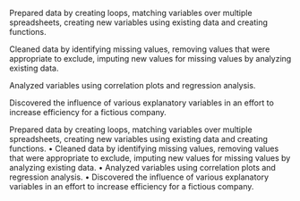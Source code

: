 Prepared data by creating loops, matching variables over multiple spreadsheets, creating new variables using existing data and creating functions.

Cleaned data by identifying missing values, removing values that were appropriate to exclude, imputing new values for missing values by analyzing existing data.

Analyzed variables using correlation plots and regression analysis.

Discovered the influence of various explanatory variables in an effort to increase efficiency for a fictious company.

Prepared data by creating loops, matching variables over multiple spreadsheets, creating new variables using existing data and creating functions. • Cleaned data by identifying missing values, removing values that were appropriate to exclude, imputing new values for missing values by analyzing existing data. • Analyzed variables using correlation plots and regression analysis. • Discovered the influence of various explanatory variables in an effort to increase efficiency for a fictious company.
